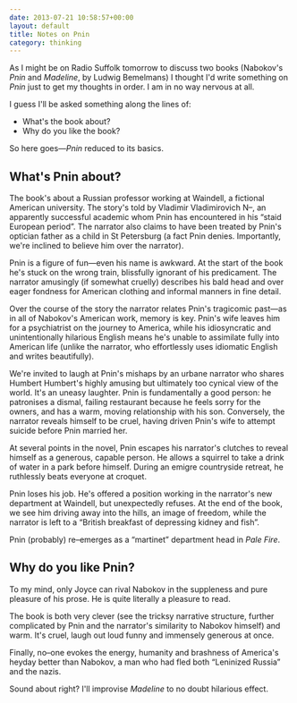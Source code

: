 ```yaml
---
date: 2013-07-21 10:58:57+00:00
layout: default
title: Notes on Pnin
category: thinking
---
```


As I might be on Radio Suffolk tomorrow to discuss two books (Nabokov's <cite>Pnin</cite> and <cite>Madeline</cite>, by Ludwig Bemelmans) I thought I'd write something on <cite>Pnin</cite> just to get my thoughts in order. I am in no way nervous at all.

I guess I'll be asked something along the lines of:

* What's the book about?
* Why do you like the book?

So here goes&#8212;<cite>Pnin</cite> reduced to its basics.

## What's Pnin about?

The book's about a Russian professor working at Waindell, a fictional American university. The story's told by Vladimir Vladimirovich N&#8211;, an apparently successful academic whom Pnin has encountered in his &#8220;staid European period&#8221;. The narrator also claims to have been treated by Pnin's optician father as a child in St Petersburg (a fact Pnin denies. Importantly, we're inclined to believe him over the narrator).

Pnin is a figure of fun&#8212;even his name is awkward. At the start of the book he's stuck on the wrong train, blissfully ignorant of his predicament. The narrator amusingly (if somewhat cruelly) describes his bald head and over eager fondness for American clothing and informal manners in fine detail.

Over the course of the story the narrator relates Pnin's tragicomic past&#8212;as in all of Nabokov's American work, memory is key. Pnin's wife leaves him for a psychiatrist on the journey to America, while his idiosyncratic and unintentionally hilarious English means he's unable to assimilate fully into American life (unlike the narrator, who effortlessly uses idiomatic English and writes beautifully).

We're invited to laugh at Pnin's mishaps by an urbane narrator who shares Humbert Humbert's highly amusing but ultimately too cynical view of the world. It's an uneasy laughter. Pnin is fundamentally a good person: he patronises a dismal, failing restaurant because he feels sorry for the owners, and has a warm, moving relationship with his son. Conversely, the narrator reveals himself to be cruel, having driven Pnin's wife to attempt suicide before Pnin married her.

At several points in the novel, Pnin escapes his narrator's clutches to reveal himself as a generous, capable person. He allows a squirrel to take a drink of water in a park before himself. During an emigre countryside retreat, he ruthlessly beats everyone at croquet.

Pnin loses his job. He's offered a position working in the narrator's new department at Waindell, but unexpectedly refuses. At the end of the book, we see him driving away into the hills, an image of freedom, while the narrator is left to a &#8220;British breakfast of depressing kidney and fish&#8221;.

Pnin (probably) re&#8211;emerges as a &#8220;martinet&#8221; department head in <cite>Pale Fire</cite>.

## Why do you like Pnin?

To my mind, only Joyce can rival Nabokov in the suppleness and pure pleasure of his prose. He is quite literally a pleasure to read.

The book is both very clever (see the tricksy narrative structure, further complicated by Pnin and the narrator's similarity to Nabokov himself) and warm. It's cruel, laugh out loud funny and immensely generous at once.

Finally, no&#8211;one evokes the energy, humanity and brashness of America's heyday better than Nabokov, a man who had fled both &#8220;Leninized Russia&#8221; and the nazis.

Sound about right? I'll improvise <cite>Madeline</cite> to no doubt hilarious effect.
